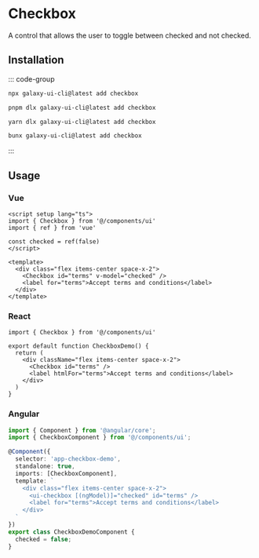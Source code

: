 # Checkbox

A control that allows the user to toggle between checked and not checked.

<ComponentPreview name="CheckboxDemo">
  <template #preview>
    <DemoContainer>
      <CheckboxDemo />
    </DemoContainer>
  </template>
  <template #code>

::: code-group

```vue [Vue]
<script setup lang="ts">
import { Checkbox } from '@/components/ui/checkbox'
</script>

<template>
  <div class="flex items-center space-x-2">
    <Checkbox id="terms" />
    <label for="terms">Accept terms and conditions</label>
  </div>
</template>
```

```tsx [React]
import { Checkbox } from "@/components/ui/checkbox"

export default function App() {
  return (
    <div className="flex items-center space-x-2">
      <Checkbox id="terms" />
      <label htmlFor="terms">Accept terms and conditions</label>
    </div>
  )
}
```

```typescript [Angular]
import { Component } from '@angular/core';
import { CheckboxComponent } from '@/components/ui/checkbox';

@Component({
  selector: 'app-root',
  standalone: true,
  imports: [CheckboxComponent],
  template: `
    <div class="flex items-center space-x-2">
      <ui-checkbox id="terms"></ui-checkbox>
      <label for="terms">Accept terms and conditions</label>
    </div>
  `
})
export class AppComponent {}
```

:::

  </template>
</ComponentPreview>

## Installation

::: code-group

```bash [npm]
npx galaxy-ui-cli@latest add checkbox
```

```bash [pnpm]
pnpm dlx galaxy-ui-cli@latest add checkbox
```

```bash [yarn]
yarn dlx galaxy-ui-cli@latest add checkbox
```

```bash [bun]
bunx galaxy-ui-cli@latest add checkbox
```

:::

## Usage

### Vue

```vue
<script setup lang="ts">
import { Checkbox } from '@/components/ui'
import { ref } from 'vue'

const checked = ref(false)
</script>

<template>
  <div class="flex items-center space-x-2">
    <Checkbox id="terms" v-model="checked" />
    <label for="terms">Accept terms and conditions</label>
  </div>
</template>
```

### React

```tsx
import { Checkbox } from '@/components/ui'

export default function CheckboxDemo() {
  return (
    <div className="flex items-center space-x-2">
      <Checkbox id="terms" />
      <label htmlFor="terms">Accept terms and conditions</label>
    </div>
  )
}
```

### Angular

```typescript
import { Component } from '@angular/core';
import { CheckboxComponent } from '@/components/ui';

@Component({
  selector: 'app-checkbox-demo',
  standalone: true,
  imports: [CheckboxComponent],
  template: `
    <div class="flex items-center space-x-2">
      <ui-checkbox [(ngModel)]="checked" id="terms" />
      <label for="terms">Accept terms and conditions</label>
    </div>
  `
})
export class CheckboxDemoComponent {
  checked = false;
}
```
